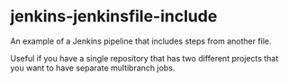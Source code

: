 # jenkins-jenkinsfile-include

An example of a Jenkins pipeline that includes steps from another file.

Useful if you have a single repository that has two different projects that you want to have separate multibranch jobs.
